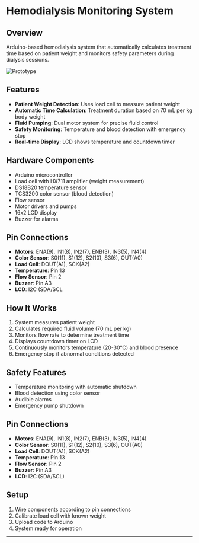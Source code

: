 # Hemodialysis Monitoring System

## Overview
Arduino-based hemodialysis system that automatically calculates treatment time based on patient weight and monitors safety parameters during dialysis sessions.


![Prototype](https://github.com/user-attachments/assets/ac9d6f65-4fc2-4493-a1b5-dfcf09974ac3)

## Features
- **Patient Weight Detection**: Uses load cell to measure patient weight
- **Automatic Time Calculation**: Treatment duration based on 70 mL per kg body weight
- **Fluid Pumping**: Dual motor system for precise fluid control
- **Safety Monitoring**: Temperature and blood detection with emergency stop
- **Real-time Display**: LCD shows temperature and countdown timer

## Hardware Components
- Arduino microcontroller
- Load cell with HX711 amplifier (weight measurement)
- DS18B20 temperature sensor
- TCS3200 color sensor (blood detection)
- Flow sensor
- Motor drivers and pumps
- 16x2 LCD display
- Buzzer for alarms

## Pin Connections
- **Motors**: ENA(9), IN1(8), IN2(7), ENB(3), IN3(5), IN4(4)
- **Color Sensor**: S0(11), S1(12), S2(10), S3(6), OUT(A0)
- **Load Cell**: DOUT(A1), SCK(A2)
- **Temperature**: Pin 13
- **Flow Sensor**: Pin 2
- **Buzzer**: Pin A3
- **LCD**: I2C (SDA/SCL

## How It Works
1. System measures patient weight
2. Calculates required fluid volume (70 mL per kg)
3. Monitors flow rate to determine treatment time
4. Displays countdown timer on LCD
5. Continuously monitors temperature (20-30°C) and blood presence
6. Emergency stop if abnormal conditions detected

## Safety Features
- Temperature monitoring with automatic shutdown
- Blood detection using color sensor
- Audible alarms
- Emergency pump shutdown

## Pin Connections
- **Motors**: ENA(9), IN1(8), IN2(7), ENB(3), IN3(5), IN4(4)
- **Color Sensor**: S0(11), S1(12), S2(10), S3(6), OUT(A0)
- **Load Cell**: DOUT(A1), SCK(A2)
- **Temperature**: Pin 13
- **Flow Sensor**: Pin 2
- **Buzzer**: Pin A3
- **LCD**: I2C (SDA/SCL)

## Setup
1. Wire components according to pin connections
2. Calibrate load cell with known weight
3. Upload code to Arduino
4. System ready for operation

---
